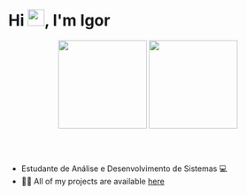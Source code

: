 <h1 align="left">Hi <img src="https://raw.githubusercontent.com/kaueMarques/kaueMarques/master/hi.gif" width="30px">, I'm Igor</h1>
</a></p>

<div align="center">
  <a href="https://github.com/IgorPoti"></a>
  <img height="160em" src="https://github-readme-stats.vercel.app/api?username=IgorPoti&show_icons=true&theme=tokyonight&include_all_commits=true&count_private=true"/>
  <img height="160em" src="https://github-readme-stats.vercel.app/api/top-langs/?username=IgorPoti&layout=compact&langs_count=7&theme=tokyonight"/>
</div>

 
 ##
 <br>
 
- Estudante de Análise e Desenvolvimento de Sistemas 💻
- 👨‍💻 All of my projects are available [here](https://github.com/IgorPoti?tab=repositories)
